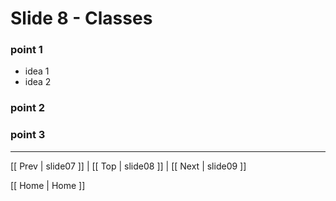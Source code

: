 # Slide 8 - Classes

### point 1
 * idea 1
 * idea 2

### point 2
### point 3

***
[[ Prev | slide07 ]] | [[ Top | slide08 ]] | [[ Next | slide09 ]]

[[ Home | Home ]]